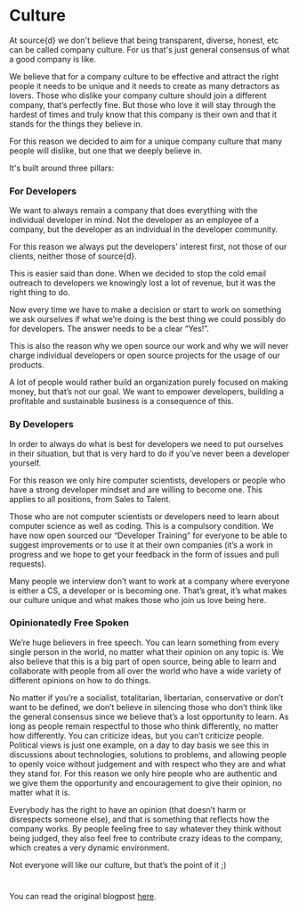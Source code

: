 # Culture

At source{d} we don't believe that being transparent, diverse, honest, etc can be called company culture. For us that's just general consensus of what a good company is like.

We believe that for a company culture to be effective and attract the right people it needs to be unique and it needs to create as many detractors as lovers. Those who dislike your company culture should join a different company, that’s perfectly fine. But those who love it will stay through the hardest of times and truly know that this company is their own and that it stands for the things they believe in.

For this reason we decided to aim for a unique company culture that many people will dislike, but one that we deeply believe in.

It's built around three pillars:

### For Developers

We want to always remain a company that does everything with the individual developer in mind. Not the developer as an employee of a company, but the developer as an individual in the developer community.

For this reason we always put the developers’ interest first, not those of our clients, neither those of source{d}.

This is easier said than done. When we decided to stop the cold email outreach to developers we knowingly lost a lot of revenue, but it was the right thing to do.

Now every time we have to make a decision or start to work on something we ask ourselves if what we’re doing is the best thing we could possibly do for developers. The answer needs to be a clear “Yes!”.

This is also the reason why we open source our work and why we will never charge individual developers or open source projects for the usage of our products.

A lot of people would rather build an organization purely focused on making money, but that’s not our goal. We want to empower developers, building a profitable and sustainable business is a consequence of this.

### By Developers

In order to always do what is best for developers we need to put ourselves in their situation, but that is very hard to do if you’ve never been a developer yourself.

For this reason we only hire computer scientists, developers or people who have a strong developer mindset and are willing to become one. This applies to all positions, from Sales to Talent.

Those who are not computer scientists or developers need to learn about computer science as well as coding. This is a compulsory condition. We have now open sourced our “Developer Training” for everyone to be able to suggest improvements or to use it at their own companies (it’s a work in progress and we hope to get your feedback in the form of issues and pull requests).

Many people we interview don’t want to work at a company where everyone is either a CS, a developer or is becoming one. That’s great, it’s what makes our culture unique and what makes those who join us love being here.

### Opinionatedly Free Spoken

We’re huge believers in free speech. You can learn something from every single person in the world, no matter what their opinion on any topic is. We also believe that this is a big part of open source, being able to learn and collaborate with people from all over the world who have a wide variety of different opinions on how to do things.

No matter if you’re a socialist, totalitarian, libertarian, conservative or don’t want to be defined, we don’t believe in silencing those who don’t think like the general consensus since we believe that’s a lost opportunity to learn. As long as people remain respectful to those who think differently, no matter how differently. You can criticize ideas, but you can’t criticize people. Political views is just one example, on a day to day basis we see this in discussions about technologies, solutions to problems, and allowing people to openly voice without judgement and with respect who they are and what they stand for. For this reason we only hire people who are authentic and we give them the opportunity and encouragement to give their opinion, no matter what it is.

Everybody has the right to have an opinion (that doesn’t harm or disrespects someone else), and that is something that reflects how the company works. By people feeling free to say whatever they think without being judged, they also feel free to contribute crazy ideas to the company, which creates a very dynamic environment.

Not everyone will like our culture, but that’s the point of it ;)

# 
You can read the original blogpost [here](https://medium.com/source-d/your-companys-culture-shouldn-t-please-everyone-77c85e3b5d66).
